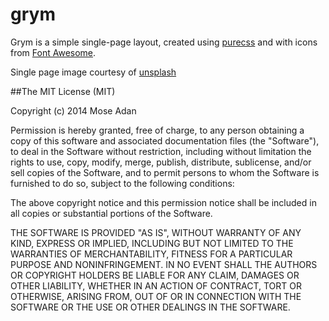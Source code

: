 grym
====

Grym is a simple single-page layout, created using [purecss] and with icons from [Font Awesome]. 

Single page image courtesy of [unsplash]

[purecss]:http://purecss.io
[Font Awesome]:http://fortawesome.github.io/Font-Awesome/
[unsplash]:http://unsplash.com

##The MIT License (MIT)

Copyright (c) 2014 Mose Adan

Permission is hereby granted, free of charge, to any person obtaining a copy
of this software and associated documentation files (the "Software"), to deal
in the Software without restriction, including without limitation the rights
to use, copy, modify, merge, publish, distribute, sublicense, and/or sell
copies of the Software, and to permit persons to whom the Software is
furnished to do so, subject to the following conditions:

The above copyright notice and this permission notice shall be included in all
copies or substantial portions of the Software.

THE SOFTWARE IS PROVIDED "AS IS", WITHOUT WARRANTY OF ANY KIND, EXPRESS OR
IMPLIED, INCLUDING BUT NOT LIMITED TO THE WARRANTIES OF MERCHANTABILITY,
FITNESS FOR A PARTICULAR PURPOSE AND NONINFRINGEMENT. IN NO EVENT SHALL THE
AUTHORS OR COPYRIGHT HOLDERS BE LIABLE FOR ANY CLAIM, DAMAGES OR OTHER
LIABILITY, WHETHER IN AN ACTION OF CONTRACT, TORT OR OTHERWISE, ARISING FROM,
OUT OF OR IN CONNECTION WITH THE SOFTWARE OR THE USE OR OTHER DEALINGS IN THE
SOFTWARE.
